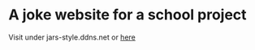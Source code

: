 # A joke website for a school project
Visit under jars-style.ddns.net or [here](https://rolanddaum.github.io/jars/)

